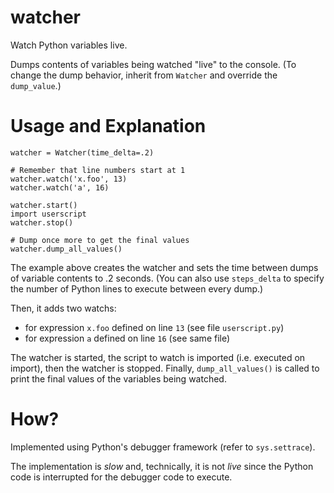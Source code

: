 watcher
=======

Watch Python variables live.

Dumps contents of variables being watched "live" to the console.
(To change the dump behavior, inherit from `Watcher` and override the `dump_value`.)

# Usage and Explanation

```
watcher = Watcher(time_delta=.2)

# Remember that line numbers start at 1
watcher.watch('x.foo', 13)
watcher.watch('a', 16)

watcher.start()
import userscript
watcher.stop()

# Dump once more to get the final values
watcher.dump_all_values()
```

The example above creates the watcher and sets the time between dumps of variable contents to .2 seconds.
(You can also use `steps_delta` to specify the number of Python lines to execute between every dump.)

Then, it adds two watchs:
* for expression `x.foo` defined on line `13` (see file `userscript.py`)
* for expression `a` defined on line `16` (see same file)

The watcher is started, the script to watch is imported (i.e. executed on import), then the watcher is stopped.
Finally, `dump_all_values()` is called to print the final values of the variables being watched.

# How?

Implemented using Python's debugger framework (refer to `sys.settrace`).

The implementation is *slow* and, technically, it is not *live* since the Python code is interrupted for the debugger code to execute. 
 
